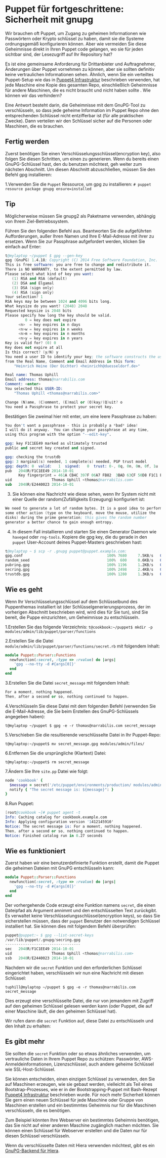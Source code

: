 # Puppet für fortgeschrittene: Sicherheit mit gnupg

Wir brauchen oft Puppet, um Zugang zu geheimen Informationen wie Passwörtern oder Krypto schlüssel zu haben, damit sie die Systeme ordnungsgemäß konfigurieren können. Aber wie vermeiden Sie diese Geheimnisse direkt in Ihren Puppet code gelangen, wo sie für jeden sichtbar sind, der Lesezugriff auf Ihr Repository hat?

Es ist eine gemeinsame Anforderung für Drittanbieter und Auftragnehmer, Änderungen über Puppet vornehmen zu können, aber sie sollten definitiv keine vertraulichen Informationen sehen. Ähnlich, wenn Sie ein verteiltes Puppet-Setup wie das in [Puppet4 Infrastruktur](../puppet4-infrastruktur)
 beschrieben verwenden, hat jede Maschine eine Kopie des gesamten Repo, einschließlich Geheimnisse für andere Maschinen, die es nicht braucht und nicht haben sollte . Wie können wir das verhindern?

Eine Antwort besteht darin, die Geheimnisse mit dem GnuPG-Tool zu verschlüsseln, so dass jede geheime Information im Puppet Repo ohne den entsprechenden Schlüssel nicht entzifferbar ist (für alle praktischen Zwecke). Dann verteilen wir den Schlüssel sicher auf die Personen oder Maschinen, die es brauchen.

## Fertig werden

Zuerst benötigen Sie einen Verschlüsselungsschlüssel(encryption key), also folgen Sie diesen Schritten, um einen zu generieren. Wenn du bereits einen GnuPG-Schlüssel hast, den du benutzen möchtest, geh weiter zum nächsten Abschnitt. Um diesen Abschnitt abzuschließen, müssen Sie den Befehl gpg installieren:

1.Verwenden Sie die `Puppet` Ressource, um gpg zu installieren:
`# puppet resource package gnupg ensure=installed`

## Tip

Möglicherweise müssen Sie gnupg2 als Paketname verwenden, abhängig von Ihrem Ziel-Betriebssystem.

Führen Sie den folgenden Befehl aus. Beantworten Sie die aufgeführten Aufforderungen, außer Ihren Namen und Ihre E-Mail-Adresse mit ihrer zu ersetzen. Wenn Sie zur Passphrase aufgefordert werden, klicken Sie einfach auf Enter:

```s
t@mylaptop ~/puppet $ gpg --gen-key
gpg (GnuPG) 1.4.18; Copyright (C) 2014 Free Software Foundation, Inc.
This is free software: you are free to change and redistribute it.
There is NO WARRANTY, to the extent permitted by law.
Please select what kind of key you want:
   (1) RSA and RSA (default)
   (2) DSA and Elgamal
   (3) DSA (sign only)
   (4) RSA (sign only)
Your selection? 1
RSA keys may be between 1024 and 4096 bits long.
What keysize do you want? (2048) 2048
Requested keysize is 2048 bits
Please specify how long the key should be valid.
         0 = key does not expire
      <n>  = key expires in n days
      <n>w = key expires in n weeks
      <n>m = key expires in n months
      <n>y = key expires in n years
Key is valid for? (0) 0
Key does not expire at all
Is this correct? (y/N) y
You need a user ID to identify your key; the software constructs the user ID
from the Real Name, Comment and Email Address in this form:
    "Heinrich Heine (Der Dichter) <heinrichh@duesseldorf.de>"

Real name: Thomas Uphill
Email address: thomas@narrabilis.com
Comment: <enter>
You selected this USER-ID:
    "Thomas Uphill <thomas@narrabilis.com>"

Change (N)ame, (C)omment, (E)mail or (O)kay/(Q)uit? o
You need a Passphrase to protect your secret key.
```

Bestätigen Sie zweimal hier mit enter, um eine leere Passphrase zu haben:

```s
You don't want a passphrase - this is probably a *bad* idea!
I will do it anyway.  You can change your passphrase at any time,
using this program with the option "--edit-key".

gpg: key F1C1EE49 marked as ultimately trusted
public and secret key created and signed.

gpg: checking the trustdb
gpg: 3 marginal(s) needed, 1 complete(s) needed, PGP trust model
gpg: depth: 0  valid:   1  signed:   0  trust: 0-, 0q, 0n, 0m, 0f, 1u
pub   2048R/F1C1EE49 2014-10-01
      Key fingerprint = 461A CB4C 397F 06A7 FB82  3BAD 63CF 50D8 F1C1 EE49
uid                  Thomas Uphill <thomas@narrabilis.com>
sub   2048R/E2440023 2014-10-01
```

3. Sie können eine Nachricht wie diese sehen, wenn Ihr System nicht mit einer Quelle der random(Zufälligkeits Erzeugung) konfiguriert ist:

```s
We need to generate a lot of random bytes. It is a good idea to perform
some other action (type on the keyboard, move the mouse, utilize the
disks) during the prime generation; this gives the random number
generator a better chance to gain enough entropy.
```

4. In diesem Fall installieren und starten Sie einen Generator Daemon wie `haveged` oder `rng-tools`.
Kopiere die gpg key, die du gerade in den `puppet` User-Account deines Puppet-Masters geschrieben hast:

```s
t@mylaptop ~ $ scp -r .gnupg puppet@puppet.example.com:
gpg.conf                                      100% 7680     7.5KB/s   00:00
random_seed                                   100%  600     0.6KB/s   00:00
pubring.gpg                                   100% 1196     1.2KB/s   00:00
secring.gpg                                   100% 2498     2.4KB/s   00:00
trustdb.gpg                                   100% 1280     1.3KB/s   00:00
```

## Wie es geht

Wenn Ihr Verschlüsselungsschlüssel auf dem Schlüsselbund des Puppenthemas installiert ist (der Schlüsselgenerierungsprozess, der im vorherigen Abschnitt beschrieben wird, wird dies für Sie tun), sind Sie bereit, die Puppe einzurichten, um Geheimnisse zu entschlüsseln.

1.Erstellen Sie das folgende Verzeichnis:
`t@cookbook:~/puppet$ mkdir -p modules/admin/lib/puppet/parser/functions`

2.Erstellen Sie die Datei `module/admin/lib/puppet/parser/functions/secret.rb` mit folgendem Inhalt:

```ruby
module Puppet::Parser::Functions
  newfunction(:secret, :type => :rvalue) do |args|
    'gpg --no-tty -d #{args[0]}'
  end
end
```

3.Erstellen Sie die Datei `secret_message` mit folgendem Inhalt:

```s
For a moment, nothing happened.
Then, after a second or so, nothing continued to happen.
```

4.Verschlüsseln Sie diese Datei mit dem folgenden Befehl (verwenden Sie die E-Mail-Adresse, die Sie beim Erstellen des GnuPG-Schlüssels angegeben haben):

`t@mylaptop ~/puppet $ gpg -e -r thomas@narrabilis.com secret_message`

5.Verschieben Sie die resultierende verschlüsselte Datei in Ihr Puppet-Repo:

`t@mylaptop:~/puppet$ mv secret_message.gpg modules/admin/files/`

6.Entfernen Sie die ursprüngliche (Klartext) Datei:

`t@mylaptop:~/puppet$ rm secret_message`

7.Ändern Sie Ihre `site.pp` Datei wie folgt:

```ruby
node 'cookbook' {
  $message = secret('/etc/puppet/environments/production/ modules/admin/files/secret_message.gpg')
  notify { "The secret message is: ${message}": }
}
```

8.Run Puppet:

```s
[root@cookbook ~]# puppet agent -t
Info: Caching catalog for cookbook.example.com
Info: Applying configuration version '1412145910'
Notice: The secret message is: For a moment, nothing happened. 
Then, after a second or so, nothing continued to happen.
Notice: Finished catalog run in 0.27 seconds
```

## Wie es funktioniert

Zuerst haben wir eine benutzerdefinierte Funktion erstellt, damit die Puppet die geheimen Dateien mit GnuPG entschlüsseln kann:

```ruby
module Puppet::Parser::Functions
  newfunction(:secret, :type => :rvalue) do |args|
    'gpg --no-tty -d #{args[0]}'
  end
end
```

Der vorhergehende Code erzeugt eine Funktion namens `secret`, die einen Dateipfad als Argument annimmt und den entschlüsselten Text zurückgibt. Es verwaltet keine Verschlüsselungsschlüssel(encryption keys), so dass Sie sicherstellen müssen, dass der `puppet` Benutzer den notwendigen Schlüssel installiert hat. Sie können dies mit folgendem Befehl überprüfen:

```s
puppet@puppet:~ $ gpg --list-secret-keys
/var/lib/puppet/.gnupg/secring.gpg
----------------------------------
sec   2048R/F1C1EE49 2014-10-01
uid                  Thomas Uphill <thomas@narrabilis.com>
ssb   2048R/E2440023 2014-10-01
```

Nachdem wir die `secret` Funktion und den erforderlichen Schlüssel eingerichtet haben, verschlüsseln wir nun eine Nachricht mit diesen Schlüssel:

`tuphill@mylaptop ~/puppet $ gpg -e -r thomas@narrabilis.com secret_message`

Dies erzeugt eine verschlüsselte Datei, die nur von jemandem mit Zugriff auf den geheimen Schlüssel gelesen werden kann (oder Puppet, die auf einer Maschine läuft, die den geheimen Schlüssel hat).

Wir rufen dann die `secret` Funktion auf, diese Datei zu entschlüsseln und den Inhalt zu erhalten:

## Es gibt mehr

Sie sollten die `secret` Funktion oder so etwas ähnliches verwenden, um vertrauliche Daten in Ihrem Puppet Repo zu schützen: Passwörter, AWS-Anmeldeinformationen, Lizenzschlüssel, auch andere geheime Schlüssel wie SSL-Host-Schlüssel.

Sie können entscheiden, einen einzigen Schlüssel zu verwenden, den Sie auf Maschinen erzeugen, wie sie gebaut werden, vielleicht als Teil eines Bootstrap-Prozesses, wie er in der Bootstrapping-Puppet mit Bash-Rezept [Puppet4 Infrastruktur](../puppet4-infrastruktur) beschrieben wurde. Für noch mehr Sicherheit können Sie gern einen neuen Schlüssel für jede Maschine oder Gruppe von Maschinen erstellen und ein bestimmtes Geheimnis nur für die Maschinen verschlüsseln, die es benötigen.

Zum Beispiel könnten Ihre Webserver ein bestimmtes Geheimnis benötigen, das Sie nicht auf einer anderen Maschine zugänglich machen möchten. Sie können einen Schlüssel für Webserver erstellen und die Daten nur für diesen Schlüssel verschlüsseln.

Wenn du verschlüsselte Daten mit Hiera verwenden möchtest, gibt es ein [GnuPG-Backend für Hiera](http://www.craigdunn.org/2011/10/secret-variables-in-puppet-with-hiera-and-gpg/).